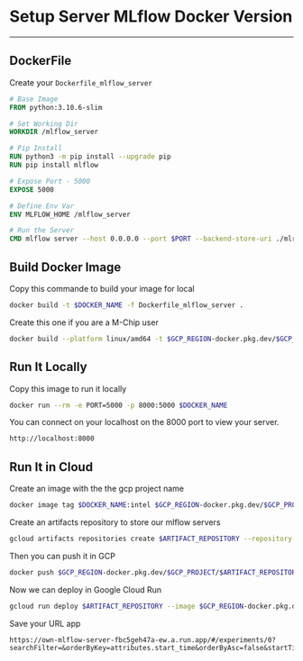 # Setup Server MLflow Docker Version
___

## DockerFile

Create your `Dockerfile_mlflow_server`
```dockerfile
# Base Image
FROM python:3.10.6-slim

# Set Working Dir
WORKDIR /mlflow_server

# Pip Install
RUN python3 -m pip install --upgrade pip
RUN pip install mlflow

# Expose Port - 5000
EXPOSE 5000

# Define Env Var
ENV MLFLOW_HOME /mlflow_server

# Run the Server
CMD mlflow server --host 0.0.0.0 --port $PORT --backend-store-uri ./mlruns --default-artifact-root ./mlartifacts
```

## Build Docker Image

Copy this commande to build your image for local

```bash
docker build -t $DOCKER_NAME -f Dockerfile_mlflow_server .
```

Create this one if you are a M-Chip user

```bash
docker build --platform linux/amd64 -t $GCP_REGION-docker.pkg.dev/$GCP_PROJECT/$ARTIFACT_REPOSITORY/$DOCKER_NAME:intel -f Dockerfile_mlflow_server .
```

## Run It Locally

Copy this image to run it locally

```bash
docker run --rm -e PORT=5000 -p 8000:5000 $DOCKER_NAME
```

You can connect on your localhost on the 8000 port to view your server.

```bash
http://localhost:8000
```

## Run It in Cloud

Create an image with the the gcp project name

```bash
docker image tag $DOCKER_NAME:intel $GCP_REGION-docker.pkg.dev/$GCP_PROJECT/$ARTIFACT_REPOSITORY/$DOCKER_NAME
```

Create an artifacts repository to store our mlflow servers

```bash
gcloud artifacts repositories create $ARTIFACT_REPOSITORY --repository-format=docker --location=$GCP_REGION  --description="Repository to store mlflow servers"
```

Then you can push it in GCP

```bash
docker push $GCP_REGION-docker.pkg.dev/$GCP_PROJECT/$ARTIFACT_REPOSITORY/$DOCKER_NAME:intel
```

Now we can deploy in Google Cloud Run

```bash
gcloud run deploy $ARTIFACT_REPOSITORY --image $GCP_REGION-docker.pkg.dev/$GCP_PROJECT/$ARTIFACT_REPOSITORY/$DOCKER_NAME:intel --platform managed --memory $MEMORY --allow-unauthenticated --region $GCP_REGION --env-vars-file .env.yaml
```

Save your URL app

```plain text
https://own-mlflow-server-fbc5geh47a-ew.a.run.app/#/experiments/0?searchFilter=&orderByKey=attributes.start_time&orderByAsc=false&startTime=ALL&lifecycleFilter=Active&modelVersionFilter=All+Runs&datasetsFilter=W10%3D
```
